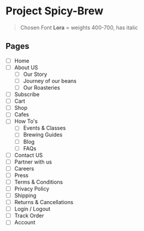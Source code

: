 # Project Spicy-Brew

> Chosen Font **Lora** = weights 400-700, has italic

## Pages

- [ ] Home
- [ ] About US
    - [ ] Our Story
    - [ ] Journey of our beans
    - [ ] Our Roasteries
- [ ] Subscribe
- [ ] Cart
- [ ] Shop
- [ ] Cafes
- [ ] How To's
    - [ ] Events & Classes
    - [ ] Brewing Guides
    - [ ] Blog
    - [ ] FAQs
- [ ] Contact US
- [ ] Partner with us
- [ ] Careers
- [ ] Press
- [ ] Terms & Conditions
- [ ] Privacy Policy
- [ ] Shipping
- [ ] Returns & Cancellations
- [ ] Login / Logout
- [ ] Track Order
- [ ] Account